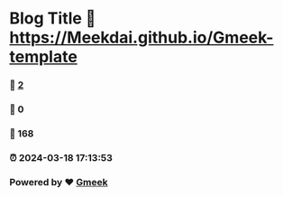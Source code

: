 # Blog Title :link: https://Meekdai.github.io/Gmeek-template 
### :page_facing_up: [2](https://Meekdai.github.io/Gmeek-template/tag.html) 
### :speech_balloon: 0 
### :hibiscus: 168 
### :alarm_clock: 2024-03-18 17:13:53 
### Powered by :heart: [Gmeek](https://github.com/Meekdai/Gmeek)
